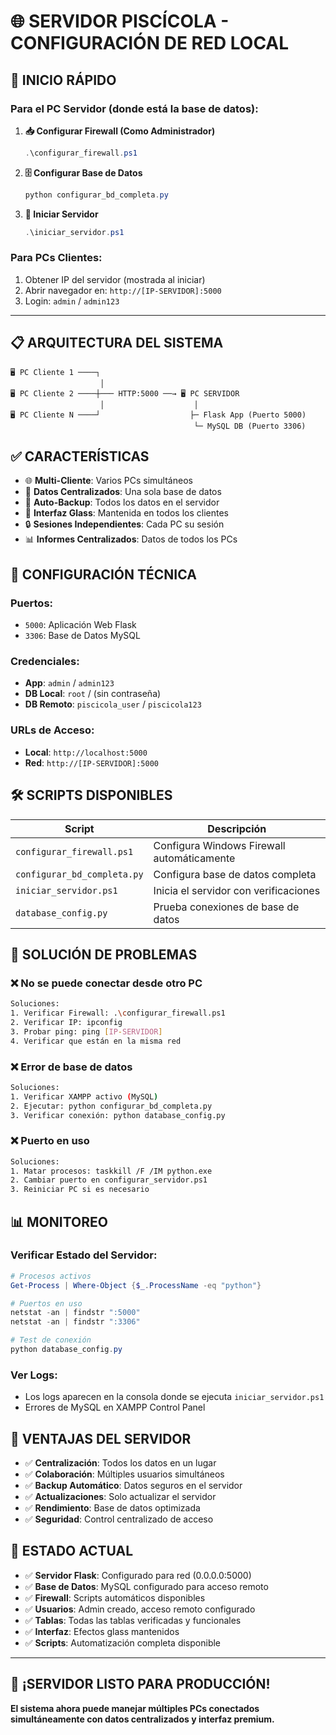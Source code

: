 # 🌐 SERVIDOR PISCÍCOLA - CONFIGURACIÓN DE RED LOCAL

## 🚀 INICIO RÁPIDO

### **Para el PC Servidor (donde está la base de datos):**

1. **📥 Configurar Firewall (Como Administrador)**
   ```powershell
   .\configurar_firewall.ps1
   ```

2. **🗄️ Configurar Base de Datos**
   ```powershell
   python configurar_bd_completa.py
   ```

3. **🚀 Iniciar Servidor**
   ```powershell
   .\iniciar_servidor.ps1
   ```

### **Para PCs Clientes:**
1. Obtener IP del servidor (mostrada al iniciar)
2. Abrir navegador en: `http://[IP-SERVIDOR]:5000`
3. Login: `admin` / `admin123`

---

## 📋 ARQUITECTURA DEL SISTEMA

```
🖥️ PC Cliente 1 ────┐
                    │
🖥️ PC Cliente 2 ────┼─── HTTP:5000 ──→ 🖥️ PC SERVIDOR
                    │                    │
🖥️ PC Cliente N ────┘                    ├─ Flask App (Puerto 5000)
                                         └─ MySQL DB (Puerto 3306)
```

## ✅ CARACTERÍSTICAS

- 🌐 **Multi-Cliente**: Varios PCs simultáneos
- 🔄 **Datos Centralizados**: Una sola base de datos
- 💾 **Auto-Backup**: Todos los datos en el servidor
- 🎨 **Interfaz Glass**: Mantenida en todos los clientes
- 🔒 **Sesiones Independientes**: Cada PC su sesión
- 📊 **Informes Centralizados**: Datos de todos los PCs

## 🔧 CONFIGURACIÓN TÉCNICA

### **Puertos:**
- `5000`: Aplicación Web Flask
- `3306`: Base de Datos MySQL

### **Credenciales:**
- **App**: `admin` / `admin123`
- **DB Local**: `root` / (sin contraseña)
- **DB Remoto**: `piscicola_user` / `piscicola123`

### **URLs de Acceso:**
- **Local**: `http://localhost:5000`
- **Red**: `http://[IP-SERVIDOR]:5000`

## 🛠️ SCRIPTS DISPONIBLES

| Script | Descripción |
|--------|-------------|
| `configurar_firewall.ps1` | Configura Windows Firewall automáticamente |
| `configurar_bd_completa.py` | Configura base de datos completa |
| `iniciar_servidor.ps1` | Inicia el servidor con verificaciones |
| `database_config.py` | Prueba conexiones de base de datos |

## 🚨 SOLUCIÓN DE PROBLEMAS

### **❌ No se puede conectar desde otro PC**
```bash
Soluciones:
1. Verificar Firewall: .\configurar_firewall.ps1
2. Verificar IP: ipconfig
3. Probar ping: ping [IP-SERVIDOR]
4. Verificar que están en la misma red
```

### **❌ Error de base de datos**
```bash
Soluciones:
1. Verificar XAMPP activo (MySQL)
2. Ejecutar: python configurar_bd_completa.py
3. Verificar conexión: python database_config.py
```

### **❌ Puerto en uso**
```bash
Soluciones:
1. Matar procesos: taskkill /F /IM python.exe
2. Cambiar puerto en configurar_servidor.ps1
3. Reiniciar PC si es necesario
```

## 📊 MONITOREO

### **Verificar Estado del Servidor:**
```powershell
# Procesos activos
Get-Process | Where-Object {$_.ProcessName -eq "python"}

# Puertos en uso
netstat -an | findstr ":5000"
netstat -an | findstr ":3306"

# Test de conexión
python database_config.py
```

### **Ver Logs:**
- Los logs aparecen en la consola donde se ejecuta `iniciar_servidor.ps1`
- Errores de MySQL en XAMPP Control Panel

## 🎯 VENTAJAS DEL SERVIDOR

- ✅ **Centralización**: Todos los datos en un lugar
- ✅ **Colaboración**: Múltiples usuarios simultáneos
- ✅ **Backup Automático**: Datos seguros en el servidor
- ✅ **Actualizaciones**: Solo actualizar el servidor
- ✅ **Rendimiento**: Base de datos optimizada
- ✅ **Seguridad**: Control centralizado de acceso

## 🌟 ESTADO ACTUAL

- ✅ **Servidor Flask**: Configurado para red (0.0.0.0:5000)
- ✅ **Base de Datos**: MySQL configurado para acceso remoto
- ✅ **Firewall**: Scripts automáticos disponibles
- ✅ **Usuarios**: Admin creado, acceso remoto configurado
- ✅ **Tablas**: Todas las tablas verificadas y funcionales
- ✅ **Interfaz**: Efectos glass mantenidos
- ✅ **Scripts**: Automatización completa disponible

---

## 🎉 **¡SERVIDOR LISTO PARA PRODUCCIÓN!**

**El sistema ahora puede manejar múltiples PCs conectados simultáneamente con datos centralizados y interfaz premium.**
